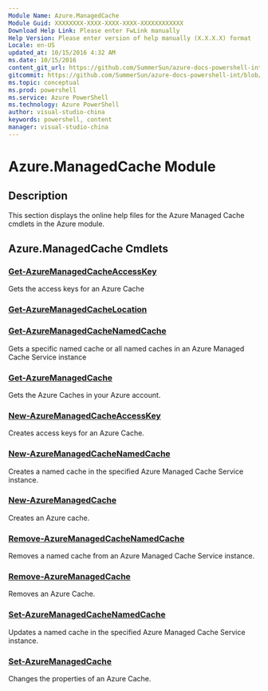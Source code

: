 ```yaml
---
Module Name: Azure.ManagedCache
Module Guid: XXXXXXXX-XXXX-XXXX-XXXX-XXXXXXXXXXXX
Download Help Link: Please enter FwLink manually
Help Version: Please enter version of help manually (X.X.X.X) format
Locale: en-US
updated_at: 10/15/2016 4:32 AM
ms.date: 10/15/2016
content_git_url: https://github.com/SummerSun/azure-docs-powershell-int/blob/master/azureps-cmdlets-docs/ServiceManagement/Azure.ManagedCache/v0.9.8/CmdletMDs/Azure.ManagedCache.md
gitcommit: https://github.com/SummerSun/azure-docs-powershell-int/blob/1bfd8e268acfc1799ad3f17c5a982578f54443cf/azureps-cmdlets-docs/ServiceManagement/Azure.ManagedCache/v0.9.8/CmdletMDs/Azure.ManagedCache.md
ms.topic: conceptual
ms.prod: powershell
ms.service: Azure PowerShell
ms.technology: Azure PowerShell
author: visual-studio-china
keywords: powershell, content
manager: visual-studio-china
---
```


# Azure.ManagedCache Module
## Description
This section displays the online help files for the Azure Managed Cache cmdlets in the Azure module.

## Azure.ManagedCache Cmdlets
### [Get-AzureManagedCacheAccessKey](Get-AzureManagedCacheAccessKey.md)
Gets the access keys for an Azure Cache


### [Get-AzureManagedCacheLocation](Get-AzureManagedCacheLocation.md)



### [Get-AzureManagedCacheNamedCache](Get-AzureManagedCacheNamedCache.md)
Gets a specific named cache or all named caches in an Azure Managed Cache Service instance


### [Get-AzureManagedCache](Get-AzureManagedCache.md)
Gets the Azure Caches in your Azure account.


### [New-AzureManagedCacheAccessKey](New-AzureManagedCacheAccessKey.md)
Creates access keys for an Azure Cache.


### [New-AzureManagedCacheNamedCache](New-AzureManagedCacheNamedCache.md)
Creates a named cache in the specified Azure Managed Cache Service instance.


### [New-AzureManagedCache](New-AzureManagedCache.md)
Creates an Azure cache.


### [Remove-AzureManagedCacheNamedCache](Remove-AzureManagedCacheNamedCache.md)
Removes a named cache from an Azure Managed Cache Service instance.


### [Remove-AzureManagedCache](Remove-AzureManagedCache.md)
Removes an Azure Cache.


### [Set-AzureManagedCacheNamedCache](Set-AzureManagedCacheNamedCache.md)
Updates a named cache in the specified Azure Managed Cache Service instance.


### [Set-AzureManagedCache](Set-AzureManagedCache.md)
Changes the properties of an Azure Cache.



